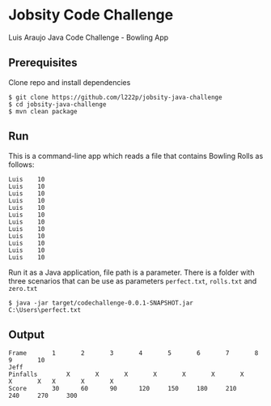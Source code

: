 # Jobsity Code Challenge

Luis Araujo Java Code Challenge - Bowling App

## Prerequisites

Clone repo and install dependencies

```
$ git clone https://github.com/l222p/jobsity-java-challenge
$ cd jobsity-java-challenge
$ mvn clean package
```

## Run

This is a command-line app which reads a file that contains Bowling Rolls as follows:

``` 
Luis	10
Luis	10
Luis	10
Luis	10
Luis	10
Luis	10
Luis	10
Luis	10
Luis	10
Luis	10
Luis	10
Luis	10
```

Run it as a Java application, file path is a parameter. There is a folder with three scenarios that can be use as parameters `perfect.txt`, `rolls.txt` and `zero.txt`    

```
$ java -jar target/codechallenge-0.0.1-SNAPSHOT.jar C:\Users\perfect.txt
```

## Output

```
Frame		1		2		3		4		5		6		7		8		9		10
Jeff
Pinfalls		X		X		X		X		X		X		X		X		X	X		X		X
Score		30		60		90		120		150		180		210		240		270		300
```
